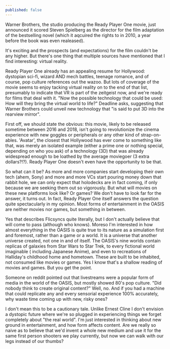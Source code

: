 ```yaml
---
published: false
---
```


Warner Brothers, the studio producing the Ready Player One movie, just announced it scored Steven Spielberg as the director for the film adaptation of the bestselling novel (which it aqcuired the rights to in 2010, a year before the book was even realeased). 

It's exciting and the prospects (and expectations) for the film couldn't be any higher. But there's one thing that multiple sources have mentioned that I find interesting: virtual reality.

Ready Player One already has an appealing resume for Hollywood: dystopian sci-fi, wizard AND mech battles, teenage romance, and of course, pop culture references out the wazoo. But lots of coverage of the movie seems to enjoy tacking virtual reality on to the end of that list, presumably to indicate that VR is part of the zeitgeist now, and we're ready for films that deal with it. "Now the possible technology that could be used: How will they bring the virtual world to life?" Deadline asks, suggesting that Warner Brothers could unveil new technology that "is said to put 3D into the rearview mirror".

First off, we should state the obvious: this movie, likely to be released sometime between 2016 and 2018, isn't going to revolutionize the cinema experience with new goggles or peripherals or any other kind of strap-on-ables. 'Avatar', the closest that Hollywood has ever come to something like that, was merely an isolated example (either a prime one or nothing special, depending on who you ask) of a technology (3D) that was already widespread enough to be loathed by the average moviegoer (3 extra dollars?!?). Ready Player One doesn't even have the opportunity to be that.

So what can it be? As more and more companies start developing their own tech (ahem, Sony) and more and more VCs start pouring money down that rabbit hole, we can only expect that holodecks are in fact coming, if only because we are seeking them out so vigorously. But what will movies on these new platforms look like? Or games? We don't have to look far for the answer, it turns out. In fact, Ready Player One itself answers the question quite spectacularly in my opinion. Most forms of entertainment in the OASIS are neither movies nor games, but something in between.

Yes that describes Flicsyncs quite literally, but I don't actually believe that will come to pass (although who knows). Moreso I'm interested in how almost everything in the OASIS is quite true to its nature as a simulation first and foremost, rather than a game or a world. It is a universe that another universe created, not one in and of itself. The OASIS's nine worlds contain replicas of galaxies from Star Wars to Star Trek, to every fictional world imaginable ( including Japanese Anime), and even to recreations of Halliday's childhood home and hometown. These are built to be inhabited, not consumed like movies or games. Yes I know that's a shallow reading of movies and games. But you get the point.

Someone on reddit pointed out that livestreams were a popular form of media in the world of the OASIS, but mostly showed 80's pop culture. "Did nobody think to create original content?" Well, no. And if you had a machine that could replicate any and every sensorial experience 100% accurately, why waste time coming up with new, risky ones?

I don't mean this to be a cautionary tale. Unlike Ernest Cline I don't envision a dystopic future where we're so plugged in experiencing things we forget completely about "the real world". I'm just interested in thinking about new ground in entertainment, and how form affects content. Are we really so naive as to believe that we'd invent a whole new medium and use it for the same first person shooters we play currently, but now we can walk with our legs instead of our thumbs?

